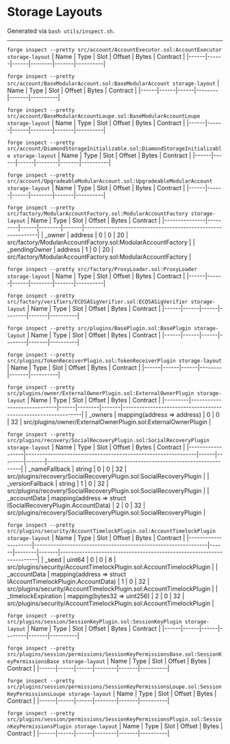 # Storage Layouts
Generated via `bash utils/inspect.sh`.

---

`forge inspect --pretty src/account/AccountExecutor.sol:AccountExecutor storage-layout`
| Name | Type | Slot | Offset | Bytes | Contract |
|------|------|------|--------|-------|----------|

`forge inspect --pretty src/account/BaseModularAccount.sol:BaseModularAccount storage-layout`
| Name | Type | Slot | Offset | Bytes | Contract |
|------|------|------|--------|-------|----------|

`forge inspect --pretty src/account/BaseModularAccountLoupe.sol:BaseModularAccountLoupe storage-layout`
| Name | Type | Slot | Offset | Bytes | Contract |
|------|------|------|--------|-------|----------|

`forge inspect --pretty src/account/DiamondStorageInitializable.sol:DiamondStorageInitializable storage-layout`
| Name | Type | Slot | Offset | Bytes | Contract |
|------|------|------|--------|-------|----------|

`forge inspect --pretty src/account/UpgradeableModularAccount.sol:UpgradeableModularAccount storage-layout`
| Name | Type | Slot | Offset | Bytes | Contract |
|------|------|------|--------|-------|----------|

`forge inspect --pretty src/factory/ModularAccountFactory.sol:ModularAccountFactory storage-layout`
| Name          | Type    | Slot | Offset | Bytes | Contract                                                    |
|---------------|---------|------|--------|-------|-------------------------------------------------------------|
| _owner        | address | 0    | 0      | 20    | src/factory/ModularAccountFactory.sol:ModularAccountFactory |
| _pendingOwner | address | 1    | 0      | 20    | src/factory/ModularAccountFactory.sol:ModularAccountFactory |

`forge inspect --pretty src/factory/ProxyLoader.sol:ProxyLoader storage-layout`
| Name | Type | Slot | Offset | Bytes | Contract |
|------|------|------|--------|-------|----------|

`forge inspect --pretty src/factory/verifiers/ECDSASigVerifier.sol:ECDSASigVerifier storage-layout`
| Name | Type | Slot | Offset | Bytes | Contract |
|------|------|------|--------|-------|----------|

`forge inspect --pretty src/plugins/BasePlugin.sol:BasePlugin storage-layout`
| Name | Type | Slot | Offset | Bytes | Contract |
|------|------|------|--------|-------|----------|

`forge inspect --pretty src/plugins/TokenReceiverPlugin.sol:TokenReceiverPlugin storage-layout`
| Name | Type | Slot | Offset | Bytes | Contract |
|------|------|------|--------|-------|----------|

`forge inspect --pretty src/plugins/owner/ExternalOwnerPlugin.sol:ExternalOwnerPlugin storage-layout`
| Name    | Type                        | Slot | Offset | Bytes | Contract                                                      |
|---------|-----------------------------|------|--------|-------|---------------------------------------------------------------|
| _owners | mapping(address => address) | 0    | 0      | 32    | src/plugins/owner/ExternalOwnerPlugin.sol:ExternalOwnerPlugin |

`forge inspect --pretty src/plugins/recovery/SocialRecoveryPlugin.sol:SocialRecoveryPlugin storage-layout`
| Name             | Type                                                         | Slot | Offset | Bytes | Contract                                                           |
|------------------|--------------------------------------------------------------|------|--------|-------|--------------------------------------------------------------------|
| _nameFallback    | string                                                       | 0    | 0      | 32    | src/plugins/recovery/SocialRecoveryPlugin.sol:SocialRecoveryPlugin |
| _versionFallback | string                                                       | 1    | 0      | 32    | src/plugins/recovery/SocialRecoveryPlugin.sol:SocialRecoveryPlugin |
| _accountData     | mapping(address => struct ISocialRecoveryPlugin.AccountData) | 2    | 0      | 32    | src/plugins/recovery/SocialRecoveryPlugin.sol:SocialRecoveryPlugin |

`forge inspect --pretty src/plugins/security/AccountTimelockPlugin.sol:AccountTimelockPlugin storage-layout`
| Name                | Type                                                          | Slot | Offset | Bytes | Contract                                                             |
|---------------------|---------------------------------------------------------------|------|--------|-------|----------------------------------------------------------------------|
| _seed               | uint64                                                        | 0    | 0      | 8     | src/plugins/security/AccountTimelockPlugin.sol:AccountTimelockPlugin |
| _accountData        | mapping(address => struct IAccountTimelockPlugin.AccountData) | 1    | 0      | 32    | src/plugins/security/AccountTimelockPlugin.sol:AccountTimelockPlugin |
| _timelockExpiration | mapping(bytes32 => uint256)                                   | 2    | 0      | 32    | src/plugins/security/AccountTimelockPlugin.sol:AccountTimelockPlugin |

`forge inspect --pretty src/plugins/session/SessionKeyPlugin.sol:SessionKeyPlugin storage-layout`
| Name | Type | Slot | Offset | Bytes | Contract |
|------|------|------|--------|-------|----------|

`forge inspect --pretty src/plugins/session/permissions/SessionKeyPermissionsBase.sol:SessionKeyPermissionsBase storage-layout`
| Name | Type | Slot | Offset | Bytes | Contract |
|------|------|------|--------|-------|----------|

`forge inspect --pretty src/plugins/session/permissions/SessionKeyPermissionsLoupe.sol:SessionKeyPermissionsLoupe storage-layout`
| Name | Type | Slot | Offset | Bytes | Contract |
|------|------|------|--------|-------|----------|

`forge inspect --pretty src/plugins/session/permissions/SessionKeyPermissionsPlugin.sol:SessionKeyPermissionsPlugin storage-layout`
| Name | Type | Slot | Offset | Bytes | Contract |
|------|------|------|--------|-------|----------|

